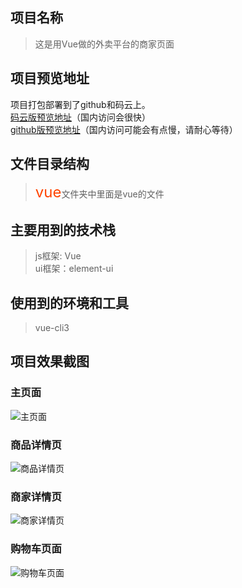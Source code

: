## 项目名称
>这是用Vue做的外卖平台的商家页面

## 项目预览地址
项目打包部署到了github和码云上。  
[码云版预览地址](https://flyingwxb.gitee.io/vue3-sell.gitee.io)（国内访问会很快）  
[github版预览地址](https://deardreamweb.github.io/vue-sell.github.io)（国内访问可能会有点慢，请耐心等待）  


## 文件目录结构
> <font color="#f40" size=5>vue</font>文件夹中里面是vue的文件

## 主要用到的技术栈
> js框架: Vue  
ui框架：element-ui  

## 使用到的环境和工具
> vue-cli3

## 项目效果截图

### 主页面
![主页面](https://github.com/dearDreamWeb/vue3-sell.github.io/blob/master/src/assets/1.png)

### 商品详情页
![商品详情页](https://github.com/dearDreamWeb/vue3-sell.github.io/blob/master/src/assets/2.png)

### 商家详情页
![商家详情页](https://github.com/dearDreamWeb/vue3-sell.github.io/blob/master/src/assets/3.png)

### 购物车页面
![购物车页面](https://github.com/dearDreamWeb/vue3-sell.github.io/blob/master/src/assets/4.png)

